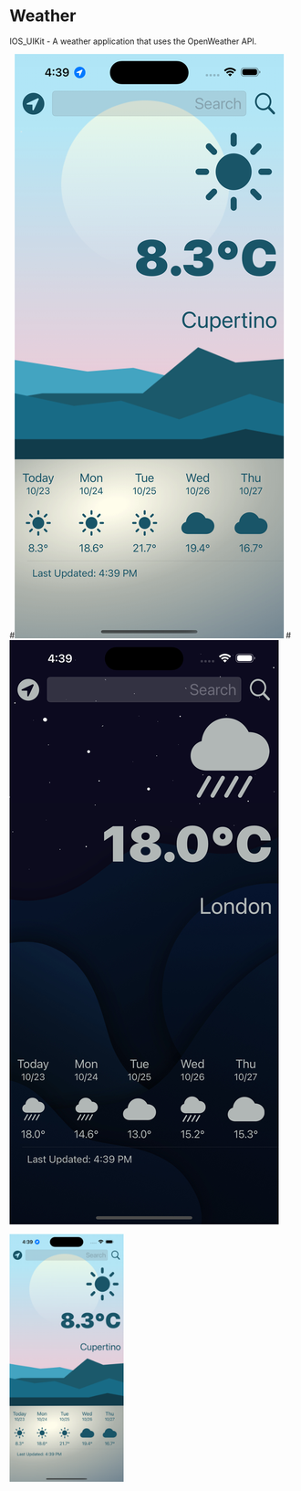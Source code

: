 # Weather
IOS_UIKit - A weather application that uses the OpenWeather API.


#![](Img/Day.png)
#![](Img/Night.png)

<img src="./Img/Day.png" width = 200 >
